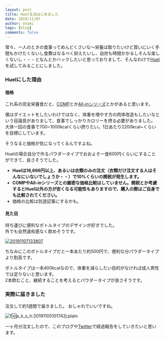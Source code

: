 ```yaml
---
layout: post
title: Huel生活はじめました
date: 2019/11/07
author: otomi
tags: [blog]
comments: false
---
```


常々、一人のときの食事ってめんどくさいな〜栄養は取りたいけど買いにいく手間もかけたくないし食費はなるべく抑えたいし、自炊も時間かかるしそんな楽しくないし・・・となんとかハックしたいと思っておりまして、そんなわけで[Huel](https://jp.huel.com/)を試してみることにしました。

<!-- more -->
### Huelにした理由

#### 価格

これ系の完全栄養食だと、[COMP](http://www.comp.jp/index.html)とか[All-inシリーズ](https://www.allinseries.jp/)とかがあると思います。

僕はダイエットをしたいわけではなく、体重を増やす方の肉体改造もしたいなという目論見がありまして、食事でしっかりカロリーを摂る必要がありました。  
大体一回の食事で700~1000kcalくらい摂りたい。1日あたり2200kcal~くらいを目標にしています。

そうなると価格が気になってくるんですよね。

Huelの場合自分で作るパウダータイプでおおよそ一食600円くらいにすることができて、良さそうでした。

- **Huelは16,666円以上、あるいは衣類のみの注文（衣類だけ注文する人はそんなにいないでしょうか・・）で10%くらいの関税が発生します。**
- **COMPやAll-inシリーズとの厳密な価格比較はしていません。関税とか考慮するとHuel以外の方が安くなる可能性もありますので、購入の際はご自身でも比較されてください。**
- 価格の比較は別途記事にするかも。

#### 見た目

持ち運びに便利なボトルタイプのデザインが好きでした。  
外でも全然違和感なく飲めそうです。

[![20191107133807](https://cdn-ak.f.st-hatena.com/images/fotolife/a/a_k_s_h/20191107/20191107133807.jpg)](http://f.hatena.ne.jp/a_k_s_h/20191107133807)

ちなみにこのボトルタイプだと一本あたり約500円で、便利な分パウダータイプより割高です。

ボトルタイプは一本400kcalなので、体重を減らしたい目的がなければ成人男性では足りないと思います。  
2本飲むこと、継続することを考えるとパウダータイプが良さそうです。

### 実際に届きました

注文して約1週間で届きました。 おしゃれでいいですね。

![f:id:a_k_s_h:20191105101742j:plain](https://cdn-ak.f.st-hatena.com/images/fotolife/a/a_k_s_h/20191105/20191105101742.jpg "f:id:a\_k\_s\_h:20191105101742j:plain")

一ヶ月分注文したので、このブログや[Twitter](https://twitter.com/ot0m1)で経過報告をしていきたいと思います。

